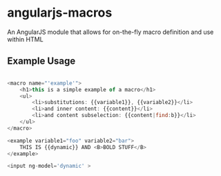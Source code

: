 angularjs-macros
================

An AngularJS module that allows for on-the-fly macro definition and use within HTML



## Example Usage

~~~js

<macro name="'example'">
	<h1>this is a simple example of a macro</h1>
	<ul>
		<li>substitutions: {{variable1}}, {{variable2}}</li>
		<li>and inner content: {{content}}</li>
		<li>and content subselection: {{content|find:b}}</li>
	</ul>
</macro>

<example variable1="foo" variable2="bar">
	THIS IS {{dynamic}} AND <B>BOLD STUFF</B> 
</example>

<input ng-model='dynamic' >

~~~

